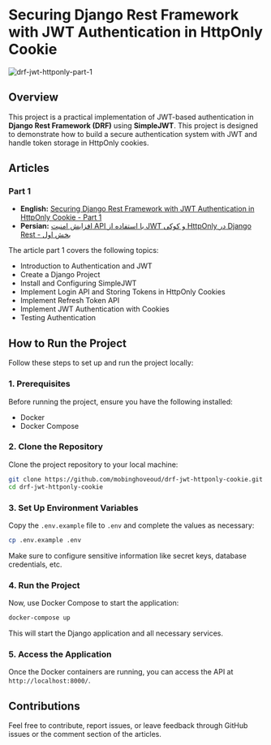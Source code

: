 # Securing Django Rest Framework with JWT Authentication in HttpOnly Cookie

![drf-jwt-httponly-part-1](https://github.com/user-attachments/assets/32684c54-ce68-405d-88b0-6e19c2734394)

## Overview

This project is a practical implementation of JWT-based authentication in **Django Rest Framework (DRF)** using
**SimpleJWT**. This project is designed to demonstrate how to build a secure authentication system with JWT and handle
token storage in HttpOnly cookies.

## Articles

### Part 1

+ **English:** [Securing Django Rest Framework with JWT Authentication in HttpOnly Cookie - Part 1](https://ghoveoud.ir/posts/securing-django-rest-jwt-httponly-cookie-part-1/)  
+ **Persian:** [افزایش امنیت API با استفاده از JWT و کوکی‌ HttpOnly در Django Rest - بخش اول](https://ghoveoud.ir/fa/posts/securing-django-rest-jwt-httponly-cookie-part-1/)  

The article part 1 covers the following topics:

+ Introduction to Authentication and JWT
+ Create a Django Project
+ Install and Configuring SimpleJWT
+ Implement Login API and Storing Tokens in HttpOnly Cookies
+ Implement Refresh Token API
+ Implement JWT Authentication with Cookies
+ Testing Authentication

## How to Run the Project

Follow these steps to set up and run the project locally:

### 1. Prerequisites

Before running the project, ensure you have the following installed:

- Docker
- Docker Compose

### 2. Clone the Repository

Clone the project repository to your local machine:

```bash
git clone https://github.com/mobinghoveoud/drf-jwt-httponly-cookie.git
cd drf-jwt-httponly-cookie
```

### 3. Set Up Environment Variables

Copy the `.env.example` file to `.env` and complete the values as necessary:

```bash
cp .env.example .env
```

Make sure to configure sensitive information like secret keys, database credentials, etc.

### 4. Run the Project

Now, use Docker Compose to start the application:

```bash
docker-compose up
```

This will start the Django application and all necessary services.

### 5. Access the Application

Once the Docker containers are running, you can access the API at `http://localhost:8000/`.

## Contributions

Feel free to contribute, report issues, or leave feedback through GitHub issues or the comment section of the articles.
